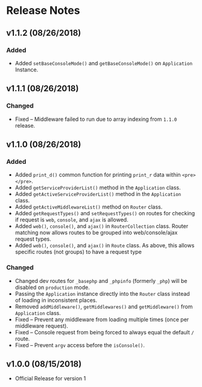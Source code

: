 # Release Notes


## v1.1.2 (08/26/2018)

### Added
* Added `setBaseConsoleMode()` and `getBaseConsoleMode()` on `Application` Instance.


## v1.1.1 (08/26/2018)

### Changed
* Fixed – Middleware failed to run due to array indexing from `1.1.0` release.


## v1.1.0 (08/26/2018)

### Added
* Added `print_d()` common function for printing `print_r` data within `<pre></pre>`.
* Added `getServiceProviderList()` method in the `Application` class.
* Added `getActiveServiceProviderList()` method in the `Application` class.
* Added `getActiveMiddlewareList()` method on `Router` class.
* Added `getRequestTypes()` and `setRequestTypes()` on routes for checking if request is `web`, `console`, and `ajax` is allowed.
* Added `web()`, `console()`, and `ajax()` in `RouterCollection` class. Router matching now allows routes to be grouped into web/console/ajax request types.
* Added `web()`, `console()`, and `ajax()` in `Route` class. As above, this allows specific routes (not groups) to have a request type

### Changed
* Changed dev routes for `_basephp` and `_phpinfo` (formerly `_php`) will be disabled on `production` mode.
* Passing the `Application` instance directly into the `Router` class instead of loading in inconsistent places.
* Removed `addMiddleware()`, `getMiddlewares()` and `getMiddleware()` from `Application` class.
* Fixed – Prevent any middleware from loading multiple times (once per middleware request).
* Fixed – Console request from being forced to always equal the default `/` route.
* Fixed – Prevent `argv` access before the `isConsole()`.


## v1.0.0 (08/15/2018)
* Official Release for version 1
